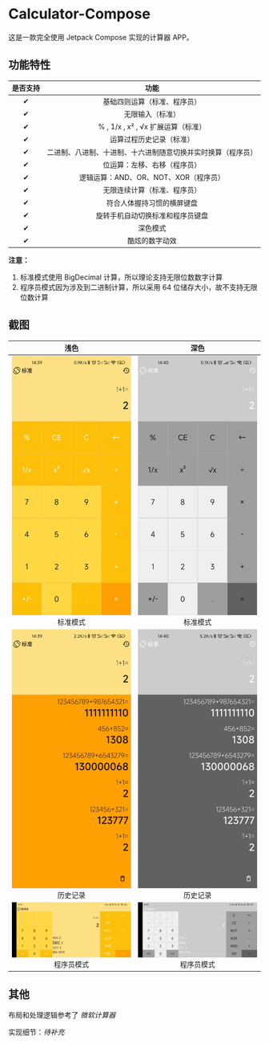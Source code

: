 # Calculator-Compose

这是一款完全使用 Jetpack Compose 实现的计算器 APP。

## 功能特性

| 是否支持 | 功能 |
| :----: | :------: |
| ✔ | 基础四则运算（标准、程序员） |
| ✔ | 无限输入（标准） |
| ✔ | % , 1/x , x² , √x 扩展运算（标准）|
| ✔ | 运算过程历史记录（标准） |
| ✔ | 二进制、八进制、十进制、十六进制随意切换并实时换算（程序员） |
| ✔ | 位运算：左移、右移（程序员） |
| ✔ | 逻辑运算：AND、OR、NOT、XOR（程序员） |
| ✔ | 无限连续计算（标准、程序员） |
| ✔ | 符合人体握持习惯的横屏键盘 |
| ✔ | 旋转手机自动切换标准和程序员键盘 |
| ✔ | 深色模式 |
| ✔ | 酷炫的数字动效 |

**注意：**

1. 标准模式使用 BigDecimal 计算，所以理论支持无限位数数字计算
2. 程序员模式因为涉及到二进制计算，所以采用 64 位储存大小，故不支持无限位数计算

## 截图

| 浅色  | 深色 |
| :----: | :----: |
| ![1](./docs/img/screenshot1.jpg) <br /> 标准模式 | ![2](./docs/img/screenshot2.jpg) <br /> 标准模式 |
| ![3](./docs/img/screenshot3.jpg) <br /> 历史记录 | ![4](./docs/img/screenshot4.jpg) <br /> 历史记录 |
| ![5](./docs/img/screenshot5.jpg) <br /> 程序员模式 | ![6](./docs/img/screenshot6.jpg) <br /> 程序员模式 |

## 其他
布局和处理逻辑参考了 *微软计算器*

实现细节：*待补充*
